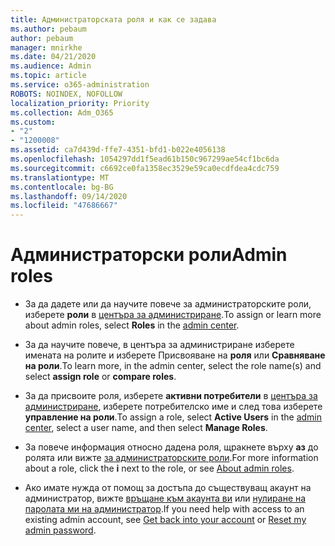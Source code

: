 ```yaml
---
title: Администраторската роля и как се задава
ms.author: pebaum
author: pebaum
manager: mnirkhe
ms.date: 04/21/2020
ms.audience: Admin
ms.topic: article
ms.service: o365-administration
ROBOTS: NOINDEX, NOFOLLOW
localization_priority: Priority
ms.collection: Adm_O365
ms.custom:
- "2"
- "1200008"
ms.assetid: ca7d439d-ffe7-4351-bfd1-b022e4056138
ms.openlocfilehash: 1054297dd1f5ead61b150c967299ae54cf1bc6da
ms.sourcegitcommit: c6692ce0fa1358ec3529e59ca0ecdfdea4cdc759
ms.translationtype: MT
ms.contentlocale: bg-BG
ms.lasthandoff: 09/14/2020
ms.locfileid: "47686667"
---
```

# <a name="admin-roles"></a><span data-ttu-id="c5d59-102">Администраторски роли</span><span class="sxs-lookup"><span data-stu-id="c5d59-102">Admin roles</span></span>

- <span data-ttu-id="c5d59-103">За да дадете или да научите повече за администраторските роли, изберете **роли** в [центъра за администриране](https://admin.microsoft.com/Adminportal/Home#/roles).</span><span class="sxs-lookup"><span data-stu-id="c5d59-103">To assign or learn more about admin roles, select **Roles** in the [admin center](https://admin.microsoft.com/Adminportal/Home#/roles).</span></span>

- <span data-ttu-id="c5d59-104">За да научите повече, в центъра за администриране изберете имената на ролите и изберете Присвояване на **роля** или **Сравняване на роли**.</span><span class="sxs-lookup"><span data-stu-id="c5d59-104">To learn more, in the admin center, select the role name(s) and select **assign role** or **compare roles**.</span></span>

- <span data-ttu-id="c5d59-105">За да присвоите роля, изберете **активни потребители** в [центъра за администриране](https://admin.microsoft.com/Adminportal/Home#/users), изберете потребителско име и след това изберете  **управление на роли**.</span><span class="sxs-lookup"><span data-stu-id="c5d59-105">To assign a role, select **Active Users** in the [admin center](https://admin.microsoft.com/Adminportal/Home#/users), select a user name, and then select  **Manage Roles**.</span></span>

- <span data-ttu-id="c5d59-106">За повече информация относно дадена роля, щракнете върху **аз** до ролята или вижте [за администраторските роли](https://docs.microsoft.com/microsoft-365/admin/add-users/about-admin-roles).</span><span class="sxs-lookup"><span data-stu-id="c5d59-106">For more information about a role, click the **i** next to the role, or see [About admin roles](https://docs.microsoft.com/microsoft-365/admin/add-users/about-admin-roles).</span></span>

- <span data-ttu-id="c5d59-107">Ако имате нужда от помощ за достъпа до съществуващ акаунт на администратор, вижте [връщане към акаунта ви](https://passwordreset.microsoftonline.com/) или [нулиране на паролата ми на администратор](https://docs.microsoft.com/microsoft-365/admin/add-users/reset-passwords#reset-my-admin-password).</span><span class="sxs-lookup"><span data-stu-id="c5d59-107">If you need help with access to an existing admin account, see [Get back into your account](https://passwordreset.microsoftonline.com/) or [Reset my admin password](https://docs.microsoft.com/microsoft-365/admin/add-users/reset-passwords#reset-my-admin-password).</span></span>
